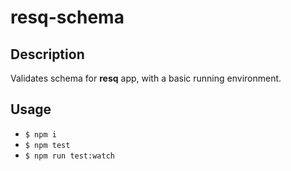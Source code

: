 # resq-schema

## Description

Validates schema for **resq** app, with a basic running environment.

## Usage

* ```$ npm i```
* ```$ npm test```
* ```$ npm run test:watch```
